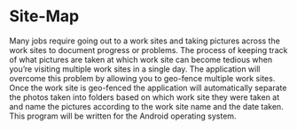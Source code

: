 # Site-Map
Many jobs require going out to a work sites and taking pictures across the work sites to document progress or problems. The process of keeping track of what pictures are taken at which work site can become tedious when you’re visiting multiple work sites in a single day. The application will overcome this problem by allowing you to geo-fence multiple work sites. Once the work site is geo-fenced the application will automatically separate the photos taken into folders based on which work site they were taken at and name the pictures according to the work site name and the date taken. This program will be written for the Android operating system.

